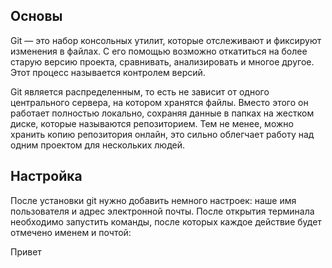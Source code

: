 ## **Основы**  
Git — это набор консольных утилит, которые отслеживают и фиксируют изменения в файлах. С его помощью возможно
откатиться на более старую версию проекта, сравнивать, анализировать и многое другое. Этот процесс называется контролем версий.

Git является распределенным, то есть не зависит от одного центрального сервера, на котором хранятся файлы. 
Вместо этого он работает полностью локально, сохраняя данные в папках на жестком диске, которые называются репозиторием. 
Тем не менее, можно хранить копию репозитория онлайн, это сильно облегчает работу над одним проектом для нескольких людей.  

## **Настройка**  
После установки git нужно добавить немного настроек: наше имя пользователя и адрес электронной почты. 
После открытия терминала необходимо запустить команды, после которых каждое действие будет отмечено именем и почтой:  

Привет
